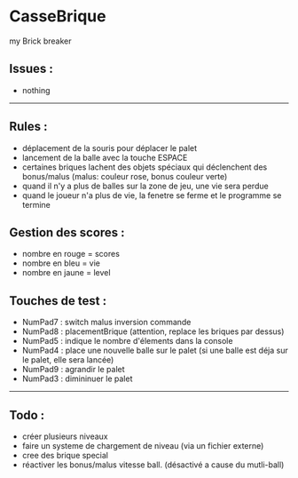 # CasseBrique
my  Brick breaker

## Issues : 

* nothing


------------------------------------------------------------------------------------------


## Rules : 
* déplacement de la souris pour déplacer le palet
* lancement de la balle avec la touche ESPACE 
* certaines briques lachent des objets spéciaux qui déclenchent des bonus/malus (malus: couleur rose, bonus couleur verte)
* quand il n'y a plus de balles sur la zone de jeu, une vie sera perdue
* quand le joueur n'a plus de vie, la fenetre se ferme et le programme se termine 

## Gestion des scores :
* nombre en rouge = scores
* nombre en bleu = vie 
* nombre en jaune = level 


## Touches de test : 
* NumPad7 : switch malus inversion commande
* NumPad8 : placementBrique (attention, replace les briques par dessus)
* NumPad5 : indique le nombre d'élements dans la console
* NumPad4 : place une nouvelle balle sur le palet (si une balle est déja sur le palet, elle sera lancée) 
* NumPad9 : agrandir le palet 
* NumPad3 : dimininuer le palet

-------------------------------------------------------------------------------------------

## Todo : 
* créer plusieurs niveaux 
* faire un systeme de chargement de niveau (via un fichier externe) 
* cree des brique special  
* réactiver les bonus/malus vitesse ball. (désactivé a cause du mutli-ball) 

